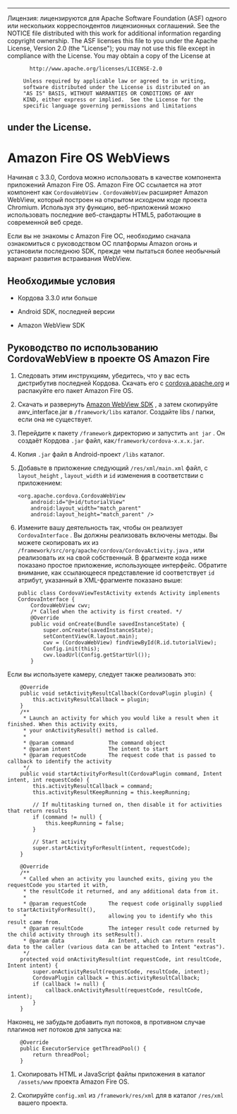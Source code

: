 * * *

Лицензия: лицензируются для Apache Software Foundation (ASF) одного или нескольких корреспондентов лицензионных соглашений. See the NOTICE file distributed with this work for additional information regarding copyright ownership. The ASF licenses this file to you under the Apache License, Version 2.0 (the "License"); you may not use this file except in compliance with the License. You may obtain a copy of the License at

           http://www.apache.org/licenses/LICENSE-2.0
    
         Unless required by applicable law or agreed to in writing,
         software distributed under the License is distributed on an
         "AS IS" BASIS, WITHOUT WARRANTIES OR CONDITIONS OF ANY
         KIND, either express or implied.  See the License for the
         specific language governing permissions and limitations
    

## under the License.

# Amazon Fire OS WebViews

Начиная с 3.3.0, Cordova можно использовать в качестве компонента приложений Amazon Fire OS. Amazon Fire ОС ссылается на этот компонент как `CordovaWebView` . `CordovaWebView` расширяет Amazon WebView, который построен на открытом исходном коде проекта Chromium. Используя эту функцию, веб-приложений можно использовать последние веб-стандарты HTML5, работающие в современной веб среде.

Если вы не знакомы с Amazon Fire ОС, необходимо сначала ознакомиться с руководством ОС платформы Amazon огонь и установили последнюю SDK, прежде чем пытаться более необычный вариант развития встраивания WebView.

## Необходимые условия

*   Кордова 3.3.0 или больше

*   Android SDK, последней версии

*   Amazon WebView SDK

## Руководство по использованию CordovaWebView в проекте OS Amazon Fire

1.  Следовать этим инструкциям, убедитесь, что у вас есть дистрибутив последней Кордова. Скачать его с [cordova.apache.org][1] и распакуйте его пакет Amazon Fire OS.

2.  Скачать и развернуть [Amazon WebView SDK][2] , а затем скопируйте awv_interface.jar в `/framework/libs` каталог. Создайте libs / папки, если она не существует.

3.  Перейдите к пакету `/framework` директорию и запустить `ant jar` . Он создаёт Кордова `.jar` файл, как`/framework/cordova-x.x.x.jar`.

4.  Копия `.jar` файл в Android-проект `/libs` каталог.

5.  Добавьте в приложение следующий `/res/xml/main.xml` файл, с `layout_height` , `layout_width` и `id` изменения в соответствии с приложением:
    
        <org.apache.cordova.CordovaWebView
            android:id="@+id/tutorialView"
            android:layout_width="match_parent"
            android:layout_height="match_parent" />
        

6.  Измените вашу деятельность так, чтобы он реализует `CordovaInterface` . Вы должны реализовать включены методы. Вы можете скопировать их из `/framework/src/org/apache/cordova/CordovaActivity.java` , или реализовать их на свой собственный. В фрагменте кода ниже показано простое приложение, использующее интерфейс. Обратите внимание, как ссылающееся представление id соответствует `id` атрибут, указанный в XML-фрагменте показано выше:
    
        public class CordovaViewTestActivity extends Activity implements CordovaInterface {
            CordovaWebView cwv;
            /* Called when the activity is first created. */
            @Override
            public void onCreate(Bundle savedInstanceState) {
                super.onCreate(savedInstanceState);
                setContentView(R.layout.main);
                cwv = (CordovaWebView) findViewById(R.id.tutorialView);
                Config.init(this);
                cwv.loadUrl(Config.getStartUrl());
            }
        

 [1]: http://cordova.apache.org
 [2]: https://developer.amazon.com/sdk/fire/IntegratingAWV.html#installawv

Если вы используете камеру, следует также реализовать это:

        @Override
        public void setActivityResultCallback(CordovaPlugin plugin) {
            this.activityResultCallback = plugin;
        }
        /**
         * Launch an activity for which you would like a result when it finished. When this activity exits,
         * your onActivityResult() method is called.
         *
         * @param command           The command object
         * @param intent            The intent to start
         * @param requestCode       The request code that is passed to callback to identify the activity
         */
        public void startActivityForResult(CordovaPlugin command, Intent intent, int requestCode) {
            this.activityResultCallback = command;
            this.activityResultKeepRunning = this.keepRunning;
    
            // If multitasking turned on, then disable it for activities that return results
            if (command != null) {
                this.keepRunning = false;
            }
    
            // Start activity
            super.startActivityForResult(intent, requestCode);
        }
    
        @Override
        /**
         * Called when an activity you launched exits, giving you the requestCode you started it with,
         * the resultCode it returned, and any additional data from it.
         *
         * @param requestCode       The request code originally supplied to startActivityForResult(),
         *                          allowing you to identify who this result came from.
         * @param resultCode        The integer result code returned by the child activity through its setResult().
         * @param data              An Intent, which can return result data to the caller (various data can be attached to Intent "extras").
         */
        protected void onActivityResult(int requestCode, int resultCode, Intent intent) {
            super.onActivityResult(requestCode, resultCode, intent);
            CordovaPlugin callback = this.activityResultCallback;
            if (callback != null) {
                callback.onActivityResult(requestCode, resultCode, intent);
            }
        }
    

Наконец, не забудьте добавить пул потоков, в противном случае плагинов нет потоков для запуска на:

        @Override
        public ExecutorService getThreadPool() {
            return threadPool;
        }
    

1.  Скопировать HTML и JavaScript файлы приложения в каталог `/assets/www` проекта Amazon Fire OS.

2.  Скопируйте `config.xml` из `/framework/res/xml` для в каталог `/res/xml` вашего проекта.